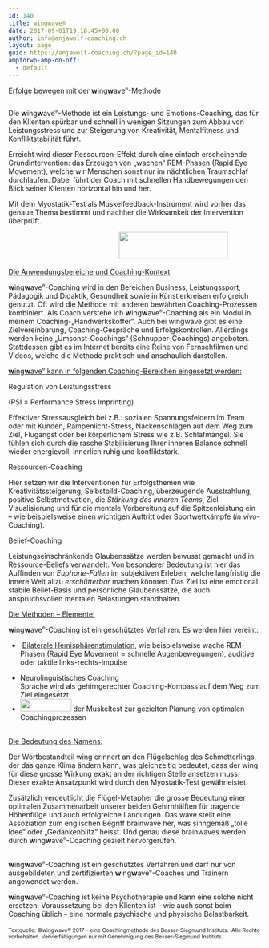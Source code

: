 ```yaml
---
id: 140
title: wingwave®
date: 2017-09-01T19:18:45+00:00
author: info@anjawolf-coaching.ch
layout: page
guid: https://anjawolf-coaching.ch/?page_id=140
ampforwp-amp-on-off:
  - default
---
```

<span class="color_20">Erfolge bewegen mit der <strong>w</strong>ing<strong>w</strong>ave<span style="font-size: 8pt;"><sup>®</sup></span>-Methode</span>

<img id="comp-itswdahximgimage" src="https://static.wixstatic.com/media/0934d2_979a99abbee848e7b0cfa85fd468c079%7Emv2.jpg/v1/fill/w_188,h_123,al_c,lg_1,q_80/0934d2_979a99abbee848e7b0cfa85fd468c079%7Emv2.jpg" alt="" data-type="image" data-reactid=".0.$SITE_ROOT.$desktop_siteRoot.$SITE_HEADER.$centeredContent.$inlineContent.$comp-itswdahx.$link.0.$image" />

<p class="font_8">
  <span class="color_20">Die <strong>w</strong>ing<strong>w</strong>ave<span style="font-size: 8pt;"><sup>®</sup></span>-Methode ist ein Leistungs- und Emotions-Coaching, das für den Klienten spürbar und schnell in wenigen Sitzungen zum Abbau von Leistungsstress und zur Steigerung von Kreativität, Mentalfitness und Konfliktstabilität führt.</span><span class="color_20"><span class="wixGuard">​</span></span>
</p>

<p class="font_8">
  <span class="color_20">Erreicht wird dieser Ressourcen-Effekt durch eine einfach erscheinende Grundintervention: das Erzeugen von &#8222;wachen&#8220; REM-Phasen (Rapid Eye Movement), welche wir Menschen sonst nur im nächtlichen Traumschlaf durchlaufen. Dabei führt der Coach mit schnellen Handbewegungen den Blick seiner Klienten horizontal hin und her.</span>
</p>

<p class="font_8">
  <span class="color_20"><span class="wixGuard">​</span></span><span class="color_20">Mit dem Myostatik-Test als Muskelfeedback-Instrument wird vorher das genaue Thema bestimmt und nachher die Wirksamkeit der Intervention überprüft.</span>
</p>

                                                        <img id="comp-j38nxyizimgimage" class="" src="https://static.wixstatic.com/media/0934d2_1c2fbb5e9ccf4adbb85442663dbde9cd%7Emv2.jpg/v1/fill/w_321,h_80,al_c,q_80,usm_0.66_1.00_0.01/0934d2_1c2fbb5e9ccf4adbb85442663dbde9cd%7Emv2.jpg" alt="" width="217" height="54" data-type="image" data-reactid=".0.$SITE_ROOT.$desktop_siteRoot.$PAGES_CONTAINER.$centeredContent.$inlineContent.$SITE_PAGES.$lb0wk_DESKTOP.$inlineContent.$comp-j38nxyiz.$link.0.$image" />

<p class="font_8">
  <span style="text-decoration: underline;"><span class="color_20">Die Anwendungsbereiche und Coaching-Kontext</span></span>
</p>

<span class="color_20"><strong>w</strong>ing<strong>w</strong>ave<span style="font-size: 8pt;"><sup>®</sup></span></span>-Coaching wird in den Bereichen Business, Leistungssport, Pädagogik und Didaktik, Gesundheit sowie in Künstlerkreisen erfolgreich genutzt. Oft wird die Methode mit anderen bewährten Coaching-Prozessen kombiniert. Als Coach verstehe ich <span class="color_20"><strong>w</strong>ing<strong>w</strong>ave<span style="font-size: 8pt;"><sup>®</sup></span></span>-Coaching als ein Modul in meinem Coaching-&#8222;Handwerkskoffer&#8220;. Auch bei wingwave gibt es eine Zielvereinbarung, Coaching-Gespräche und Erfolgskontrollen. Allerdings werden keine &#8222;Umsonst-Coachings&#8220; (Schnupper-Coachings) angeboten. Stattdessen gibt es im Internet bereits eine Reihe von Fernsehfilmen und Videos, welche die Methode praktisch und anschaulich darstellen.

<div id="SITE_BACKGROUND" class="siteBackground" data-reactid=".0.$SITE_BACKGROUND">
  <div id="masterPage" data-reactid=".0.$SITE_ROOT.$desktop_siteRoot">
    <div id="PAGES_CONTAINER" class="pc1" data-state="" data-reactid=".0.$SITE_ROOT.$desktop_siteRoot.$PAGES_CONTAINER">
      <div id="PAGES_CONTAINERcenteredContent" class="pc1centeredContent" data-reactid=".0.$SITE_ROOT.$desktop_siteRoot.$PAGES_CONTAINER.$centeredContent">
        <div id="PAGES_CONTAINERinlineContent" class="pc1inlineContent" data-reactid=".0.$SITE_ROOT.$desktop_siteRoot.$PAGES_CONTAINER.$centeredContent.$inlineContent">
          <div id="SITE_PAGES" class="s_VOwPageGroupSkin" data-reactid=".0.$SITE_ROOT.$desktop_siteRoot.$PAGES_CONTAINER.$centeredContent.$inlineContent.$SITE_PAGES">
            <div id="lb0wk" class="style-j38nxygo" data-reactid=".0.$SITE_ROOT.$desktop_siteRoot.$PAGES_CONTAINER.$centeredContent.$inlineContent.$SITE_PAGES.$lb0wk_DESKTOP">
              <div id="lb0wkinlineContent" class="style-j38nxygoinlineContent" data-reactid=".0.$SITE_ROOT.$desktop_siteRoot.$PAGES_CONTAINER.$centeredContent.$inlineContent.$SITE_PAGES.$lb0wk_DESKTOP.$inlineContent">
                <div id="comp-j38nxyhi" class="txtNew" data-reactid=".0.$SITE_ROOT.$desktop_siteRoot.$PAGES_CONTAINER.$centeredContent.$inlineContent.$SITE_PAGES.$lb0wk_DESKTOP.$inlineContent.$comp-j38nxyhi">
                  <p class="font_8">
                    <span class="color_20"><span class="wixGuard">​</span></span><span style="text-decoration: underline;"><span class="color_20"><strong>w</strong>ing<strong>w</strong>ave<span style="font-size: 8pt;"><sup>®</sup></span> kann in folgenden Coaching-Bereichen eingesetzt werden:</span></span>
                  </p>
                </div>
              </div>
            </div>
          </div>
        </div>
      </div>
    </div>
  </div>
</div>

Regulation von Leistungsstress
  
(PSI = Performance Stress Imprinting)
  
Effektiver Stressausgleich bei z.B.: sozialen Spannungsfeldern im Team oder mit Kunden, Rampenlicht-Stress, Nackenschlägen auf dem Weg zum Ziel, Flugangst oder bei körperlichem Stress wie z.B. Schlafmangel. Sie fühlen sich durch die rasche Stabilisierung Ihrer inneren Balance schnell wieder energievoll, innerlich ruhig und konfliktstark.

Ressourcen-Coaching
  
Hier setzen wir die Interventionen für Erfolgsthemen wie Kreativitätssteigerung, Selbstbild-Coaching, überzeugende Ausstrahlung, positive Selbstmotivation, die _Stärkung des inneren Teams_, Ziel-Visualisierung und für die mentale Vorbereitung auf die Spitzenleistung ein &#8211; wie beispielsweise einen wichtigen Auftritt oder Sportwettkämpfe (_in vivo_-Coaching).

Belief-Coaching
  
Leistungseinschränkende Glaubenssätze werden bewusst gemacht und in Ressource-Beliefs verwandelt. Von besonderer Bedeutung ist hier das Auffinden von _Euphorie-Fallen_ im subjektiven Erleben, welche langfristig die innere Welt allzu _erschütterbar_ machen könnten. Das Ziel ist eine emotional stabile Belief-Basis und persönliche Glaubenssätze, die auch anspruchsvollen mentalen Belastungen standhalten.

<div class="contentElement">
  <div>
  </div>
  
  <div class="clearer">
    <span style="text-decoration: underline;">Die Methoden &#8211; Elemente:</span>
  </div>
</div>

<div class="contentElement">
  <div id="c10" class="csc-default">
    <p>
      <span class="color_20"><strong>w</strong>ing<strong>w</strong>ave<span style="font-size: 8pt;"><sup>®</sup></span></span>-Coaching ist ein geschütztes Verfahren. Es werden hier vereint:
    </p>
  </div>
  
  <ul>
    <li class="clearer">
       <a title="Opens internal link in current window" href="https://wingwave.com/coaching/methodenelemente/bilaterale-hemisphaerenstimmulation-wie-zb-emdr.html" target="_top"><img src="https://wingwave.com/typo3/sysext/rtehtmlarea/res/accessibilityicons/img/internal_link.gif" alt="" />Bilaterale Hemisphärenstimulation</a>, wie beispielsweise wache REM-Phasen (Rapid Eye Movement = schnelle Augenbewegungen), auditive oder taktile links-rechts-Impulse
    </li>
  </ul>
</div>

<div class="contentElement">
  <div id="c23" class="csc-default">
    <ul>
      <li>
        Neurolinguistisches Coaching<br /> Sprache wird als gehirngerechter Coaching-Kompass auf dem Weg zum Ziel eingesetzt
      </li>
      <li>
        <a title="Opens internal link in current window" href="https://wingwave.com/coaching/methodenelemente/myostatiktest.html" target="_top"><img src="https://wingwave.com/typo3/sysext/rtehtmlarea/res/accessibilityicons/img/internal_link.gif" alt="" /><img src="https://wingwave.com/uploads/RTEmagicC_myostatik_02.png.png" alt="" width="102" height="25" /></a> der Muskeltest zur gezielten Planung von optimalen Coachingprozessen
      </li>
    </ul>
  </div>
</div>

<p class="font_8">
  <span style="text-decoration: underline;"><span class="color_20"><br /> Die Bedeutung des Namens:</span></span>
</p>

<p class="font_8">
  <span class="color_20"><span class="wixGuard">​</span></span><span class="color_20">Der Wortbestandteil wing erinnert an den Flügelschlag des Schmetterlings, der das ganze Klima ändern kann, was gleichzeitig bedeutet, dass der wing für diese grosse Wirkung exakt an der richtigen Stelle ansetzen muss. </span><span class="color_20"><span class="wixGuard">​</span></span><span class="color_20">Dieser exakte Ansatzpunkt wird durch den Myostatik-Test gewährleistet. </span>
</p>

<p class="font_8">
  <span class="color_20">Zusätzlich verdeutlicht die Flügel-Metapher die grosse Bedeutung einer optimalen Zusammenarbeit unserer beiden Gehirnhälften für tragende Höhenflüge und auch erfolgreiche Landungen. Das wave stellt eine Assoziation zum englischen Begriff brainwave her, was sinngemäß &#8222;tolle Idee&#8220; oder &#8222;Gedankenblitz&#8220; heisst. Und genau diese brainwaves werden durch <strong>w</strong>ing<strong>w</strong>ave<span style="font-size: 8pt;"><sup>®</sup></span>-Coaching gezielt hervorgerufen.</span>
</p>

<p class="font_8">
  <span class="color_20"><span class="wixGuard">​</span></span><span class="color_20"><span class="wixGuard">​<br /> </span></span><span class="color_20"><strong>w</strong>ing<strong>w</strong>ave<span style="font-size: 8pt;"><sup>®</sup></span>-Coaching ist ein geschütztes Verfahren und darf nur von ausgebildeten und zertifizierten <strong>w</strong>ing<strong>w</strong>ave<span style="font-size: 8pt;"><sup>®</sup></span>-Coaches und Trainern angewendet werden.</span>
</p>

<p class="font_8">
  <span class="color_20"><strong>w</strong>ing<strong>w</strong>ave<span style="font-size: 8pt;"><sup>®</sup></span>-Coaching ist keine Psychotherapie und kann eine solche nicht ersetzen. Voraussetzung bei den Klienten ist &#8211; wie auch sonst beim Coaching üblich &#8211; eine normale psychische und physische Belastbarkeit.</span>
</p>

<p class="font_8">
  <span class="color_20"><span class="wixGuard">​</span></span><span class="color_20" style="font-size: 8pt;">Textquelle: ©wingwave® 2017 &#8211; eine Coachingmethode des Besser-Siegmund Instituts.  </span><span class="color_20" style="font-size: 8pt;">Alle Rechte vorbehalten. Vervielfältigungen nur mit Genehmigung des Besser-Siegmund Instituts.</span>
</p>